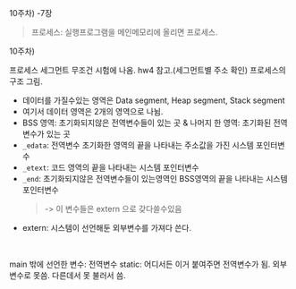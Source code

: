 10주차) -7장

> 프로세스: 실행프로그램을 메인메모리에 올리면 프로세스.  


10주차)

프로세스 세그먼트 무조건 시험에 나옴. hw4 참고.(세그먼트별 주소 확인) 
프로세스의 구조 그림.   

+ 데이터를 가질수있는 영역은 Data segment, Heap segment, Stack segment  
+ 여기서 데이터 영역은 2개의 영역으로 나뉨.  
+ BSS 영역: 초기화되지않은 전역변수들이 있는 곳 & 나머지 한 영역: 초기화된 전역변수가 있는 곳   
+ `_edata`: 전역변수 초기화한 영역의 끝을 나타내는 주소값을 가진 시스템 포인터변수  
+ `_etext`: 코드 영역의 끝을 나타내는 시스템 포인터변수  
+ `_end`: 초기화되지않은 전역변수들이 있는영역인 BSS영역의 끝을 나타내는 시스템 포인터변수  
  > -> 이 변수들은 extern 으로 갖다쓸수있음  
+ extern: 시스템이 선언해둔 외부변수를 가져다 쓴다.

<br>

main 밖에 선언한 변수: 전역변수
static: 어디서든 이거 붙여주면 전역변수가 됨. 외부변수로 못씀. 다른데서 못 불러서 씀. 

